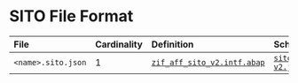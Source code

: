 # SITO File Format

File | Cardinality | Definition | Schema | Example
:--- | :--- | :--- | :--- | :---
`<name>.sito.json` | 1 | [`zif_aff_sito_v2.intf.abap`](./type/zif_aff_sito_v2.intf.abap) | [`sito-v2.json`](./sito-v2.json) | [`z_aff_example_sito.sito.json`](./examples/z_aff_example_sito.sito.json)
